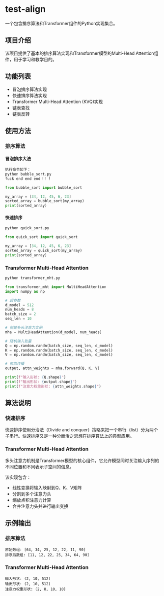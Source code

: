 # test-align

一个包含排序算法和Transformer组件的Python实现集合。

## 项目介绍
该项目提供了基本的排序算法实现和Transformer模型的Multi-Head Attention组件，用于学习和教学目的。

## 功能列表
- 冒泡排序算法实现
- 快速排序算法实现
- Transformer Multi-Head Attention (KVQ)实现
- 链表查找
- 链表反转

## 使用方法

### 排序算法

#### 冒泡排序大法
```bash
执行命令如下：
python bubble_sort.py
fuck end end end！！！
```

```python
from bubble_sort import bubble_sort

my_array = [34, 12, 45, 6, 23]
sorted_array = bubble_sort(my_array)
print(sorted_array)
```

#### 快速排序
```bash
python quick_sort.py
```

```python
from quick_sort import quick_sort

my_array = [34, 12, 45, 6, 23]
sorted_array = quick_sort(my_array)
print(sorted_array)
```

### Transformer Multi-Head Attention

```bash
python transformer_mht.py
```

```python
from transformer_mht import MultiHeadAttention
import numpy as np

# 超参数
d_model = 512
num_heads = 8
batch_size = 2
seq_len = 10

# 创建多头注意力实例
mha = MultiHeadAttention(d_model, num_heads)

# 随机输入张量
Q = np.random.randn(batch_size, seq_len, d_model)
K = np.random.randn(batch_size, seq_len, d_model)
V = np.random.randn(batch_size, seq_len, d_model)

# 前向传播
output, attn_weights = mha.forward(Q, K, V)

print(f"输入形状: {Q.shape}")
print(f"输出形状: {output.shape}")
print(f"注意力权重形状: {attn_weights.shape}")
```

## 算法说明

### 快速排序
快速排序使用分治法（Divide and conquer）策略来把一个串行（list）分为两个子串行。快速排序又是一种分而治之思想在排序算法上的典型应用。

### Transformer Multi-Head Attention
多头注意力机制是Transformer模型的核心组件，它允许模型同时关注输入序列的不同位置和不同表示子空间的信息。

该实现包含：
- 线性变换将输入映射到Q、K、V矩阵
- 分割到多个注意力头
- 缩放点积注意力计算
- 合并注意力头并进行输出变换

## 示例输出

### 排序算法
```
原始数组: [64, 34, 25, 12, 22, 11, 90]
排序后数组: [11, 12, 22, 25, 34, 64, 90]
```

### Transformer Multi-Head Attention
```
输入形状: (2, 10, 512)
输出形状: (2, 10, 512)
注意力权重形状: (2, 8, 10, 10)
```
